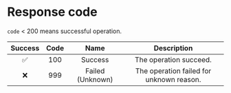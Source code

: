 # Response code

`code` < 200 means successful operation.

Success | Code | Name | Description
:---: | :---: | :---: | :---:
✅ | 100 | Success | The operation succeed.
❌ | 999 | Failed (Unknown) | The operation failed for unknown reason.
